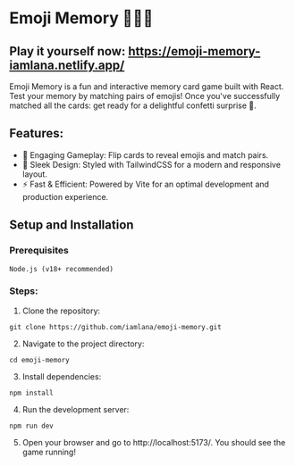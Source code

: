 # Emoji Memory 🧠🤯✨

## Play it yourself now: https://emoji-memory-iamlana.netlify.app/

Emoji Memory is a fun and interactive memory card game built with React. Test your memory by matching pairs of emojis! Once you've successfully matched all the cards: get ready for a delightful confetti surprise 🎉.

## Features:

- 🎴 Engaging Gameplay: Flip cards to reveal emojis and match pairs.
- 🌈 Sleek Design: Styled with TailwindCSS for a modern and responsive layout.
- ⚡ Fast & Efficient: Powered by Vite for an optimal development and production experience.

## Setup and Installation

### Prerequisites

    Node.js (v18+ recommended)

### Steps:

1. Clone the repository:

```
git clone https://github.com/iamlana/emoji-memory.git
```

2. Navigate to the project directory:

```
cd emoji-memory
```

3. Install dependencies:

```
npm install
```

4. Run the development server:

```
npm run dev
```

5. Open your browser and go to http://localhost:5173/. You should see the game running!
